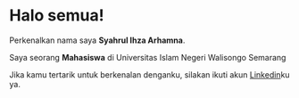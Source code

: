 # Halo semua! 

Perkenalkan nama saya **Syahrul Ihza Arhamna**.<br>

Saya seorang **Mahasiswa** di Universitas Islam Negeri Walisongo Semarang<br>

Jika kamu tertarik untuk berkenalan denganku, silakan ikuti akun [Linkedin](https://www.linkedin.com/in/syahrul-ihza-arhamna/)ku ya.
